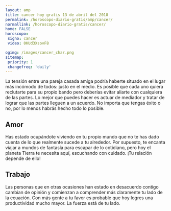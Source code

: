 ```yaml
---
layout: amp
title: cancer hoy gratis 13 de abril del 2018 
permalink: /horoscopo-diario-gratis/amp/cancer/
normallink: /horoscopo-diario-gratis/cancer/
home: FALSE
horoscopo:
 signo: cancer
 video: 0KUd3XsovF8

ogimg: /images/cancer_char.png
sitemap:
 priority: 1
 changefreq: 'daily'
---
```



La tensión entre una pareja casada amiga podría haberte situado en el lugar más incómodo de todos: justo en el medio. Es posible que cada uno quiera reclutarte para su propio bando pero deberías evitar aliarte con cualquiera de las partes. Lo mejor que puedes hacer es actuar de mediador y tratar de lograr que las partes lleguen a un acuerdo. No importa que tengas éxito o no, por lo menos habrás hecho todo lo posible.

## Amor

Has estado ocupándote viviendo en tu propio mundo que no te has dado cuenta de lo que realmente sucede a tu alrededor. Por supuesto, te encanta viajar a mundos de fantasía para escapar de lo cotidiano, pero hoy el planeta Tierra te necesita aquí, escuchando con cuidado. ¡Tu relación depende de ello!

## Trabajo

Las personas que en otras ocasiones han estado en desacuerdo contigo cambian de opinión y comienzan a comprender más claramente tu lado de la ecuación. Con más gente a tu favor es probable que hoy logres una productividad mucho mayor. La fuerza está de tu lado.